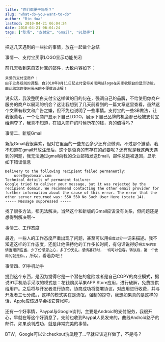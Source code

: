 ```yaml
---
title: "你们都要干吗啊？"
slug: "what-do-you-want-to-do"
author: "Bin Hua"
lastmod: 2010-04-21 06:04:24
date: 2010-04-21 06:04:24
tags: ["职场", "支付宝", "Gmail", "91助手"]
---
```


把这几天遇到的一些扯的事情，放在一起做个总结

事情一、支付宝买家LOGO显示功能关闭

前几天收到来自支付宝的邮件，大致内容如下：

```
亲爱的支付宝商户：
由于业务规则的调整，自2010年8月11日起支付宝将关闭网站logo在买家收银台的显示功能，由此给您的使用带来的不便敬请谅解！
```

说实话，我没整明白支付宝这样做的目的何在，强调自己的品牌，不给使用你商户服务的商户以展现的机会？这让我想到了几天前看到的一篇文章这里查看，虽然这个文章有软文和广告之嫌，但不免也说明了一些事情。支付宝的一些SB做法，让我很莫名，一个让商户显示下自己LOGO，展示下自己品牌的机会都已经被支付宝给剥夺了，我真不知道，在加入商户的时候所花的钱，真的值得吗？

事情二、新版Gmail

新版Gmail我很喜欢，但对它里面的一些东西多少还有点微词，不过那个邀请，我不知道在gmail开放注册后，这个是否真的有存在的必要呢？还有就是我这两天遇到的问题，我无法通过gmail向我的企业邮箱发送Email，邮件总是被退回，显示如下错误信息

```
Delivery to the following recipient failed permanently:
    user@mydomain.com
Technical details of permanent failure:
Google tried to deliver your message, but it was rejected by the recipient domain. We recommend contacting the other email provider for further information about the cause of this error. The error that the other server returned was: 550 550 No Such User Here (state 14).
----- Message suppressed -----
```

找了很多方法，都无法解决，当然这个和新版的Gmail应该没有关系，但问题还是想得到解决啊～

事情三、工作态度

最近，一些人的工作态度严重出现了问题，甚至可以用`极度过分`一词来描述。我不知道这样的工作态度，还能让他保持他的工作多长时间，有句话说得好`把太多的事情当理所应当，少了份感恩之心，多了份无礼。感情甚好时，一切可以包容。转淡后，第一个出局的就是你。`，所以，看着办吧！

事情四、91手机助手

提到这个东西，是因为觉得它是一个潜在的危险或者是自己COPY的商业模式，据说91手机助手采取的模式是：花钱购买苹果APP Store应用，进行破解，免费提供给用户。之后将与开发者进行协商，协商成功将签署协议，对应用进行收费，并与开发者三七分成。，这样的模式实在是流氓，强制的掠夺，我想如果真的是这样的话，Apple应该迟早会找它算帐吧。

还有一个好事情，Paypal与Google谈判，主要是Android的支付服务，我很开心，早就在等这个好消息了。先前也收到Paypal人员发来的，曲线Android路子的邮件，如果谈判成功，就是非常完美的事情。

BTW，Google可以让checkout洗洗睡了...早就应该这样做了，不是吗？